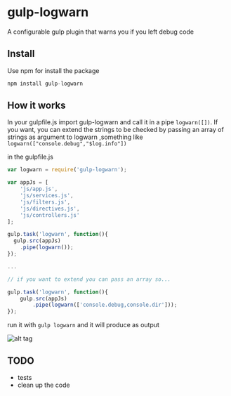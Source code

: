 gulp-logwarn
============

A configurable gulp plugin that warns you if you left debug code

## Install

Use npm for install the package

```javascript
npm install gulp-logwarn
```

## How it works
In your gulpfile.js import gulp-logwarn and call it in a pipe ```logwarn([])```. If you want, you can extend the strings to be checked by passing an array of strings as argument to logwarn ,something like ```logwarn(["console.debug","$log.info"])```

in the gulpfile.js
```javascript
var logwarn = require('gulp-logwarn');

var appJs = [
	'js/app.js',
	'js/services.js',
	'js/filters.js',
	'js/directives.js',
	'js/controllers.js'
];

gulp.task('logwarn', function(){
  gulp.src(appJs)
    .pipe(logwarn());
});

...

// if you want to extend you can pass an array so...

gulp.task('logwarn', function(){
	gulp.src(appJs)
		.pipe(logwarn(['console.debug,console.dir']));
});

```

run it with ```gulp logwarn``` and it will produce as output

![alt tag](https://raw.githubusercontent.com/pmcalabrese/gulp-logwarn/master/console.png)

## TODO

- tests
- clean up the code
